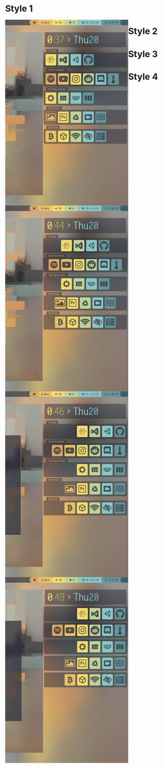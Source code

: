 <h1 align="left">Style 1</h1>
<img src="screenshot1.png" height="600px" align="left">

<h1 align="left">Style 2</h1>
<img src="screenshot2.png" height="600px" align="left">

<h1 align="left">Style 3</h1>
<img src="screenshot3.png" height="600px" align="left">

<h1 align="left">Style 4</h1>
<img src="screenshot4.png" height="600px" align="left">
